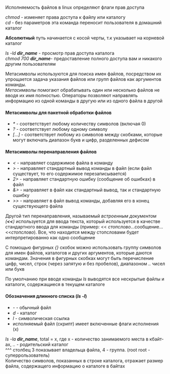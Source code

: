 Исполняемость файлов в linux определяют флаги прав доступа  
  
_chmod_ - изменяет права доступа к файлу или каталогу  
_cd_ - без параметров эта команда переносит пользователя в домашний каталог  
  
**Абсолютный** путь начинается с косой черты, т.к указывает на корневой каталог  
  
_ls -ld **dir_name**_ - просмотр прав доступа каталога  
_chmod 700 **dir_name**_- предоставление полного доступа вам и никакого другим пользователям  
  
Метасимволы используются для поиска имен файлов, посредством их упрощается задача указания файлов или групп файлов как аргументов команды.  
_Метасимволы_ помогают обрабатывать один или несколько файлов не вводя их имя полностью. Операторы позволяют направлять информацию из одной команды в другую или из одного файла в другой
  
#### Метасимволы для пакетной обработки файлов  
* _*_ - соответствует любому количеству символов (включая 0)  
* _?_ - соответствует любому одному символу  
* _[...]_ - соответствует любому из символов между скобками, которые могут включать диапазон букв и цифр, разделенных дефисом  
  
#### Метасимволы перенаправления файлов  
* _<_ - направляет содержимое файла в команду  
* _>_ - направляет стандартный вывод команды в файл (если файл существует, то его содержимое перезаписывается)  
* _2>_ - направляет стандартную ошибку (сообщение об ошибках) в файл  
* _&>_ - направляет в файл как стандартный вывод, так и стандартную ошибку  
* _>>_ - направляет в файл вывод команды, добавляя его в конец существующего файла  
  
Другой тип перенаправления, называемый _встроенным документом (**<<**)_ используется для ввода текста, который используется в качестве стандартного ввода для команды (пример: << _стопслово_...сообщение...<<_стопслово_). Все, что находится между стопсловами будет интерпретированно как одно сообщение  
  
С помощью фигурных _{}_ скобок можно использовать группу символов для имен файлов, каталогов и других аргументов, которые даются командам. Значения в фигурных скобках могут быть перечисление цифр, чисел, строк (через запятую и без пробелов), диапазоном _.._ чисел или букв  
  
По умолчанию при вводе команды _ls_ выводятся все нескрытые файлы и каталоги, содержащиеся в текущем каталоге  
  
#### Обозначения длинного списка (_ls -l_)  
* _-_ - обычный файл  
* _d_ - каталог  
* _l_ - символическая ссылка  
* исполняемый файл (скрипт) имеет включенные флаги исполнения (х)  
  
_ls -la **dir_name**_, total = x, где х - количество занимаемого места в кбайт-ах, _.._ - родительский каталог  
^^^ столбец 3 показывает владельца файла, 4 - группа. (root root - суперрользователь)  
Количество символов, показанных в строке каталога, отражает размер файла, содержащего информацию о каталоге в байтах
